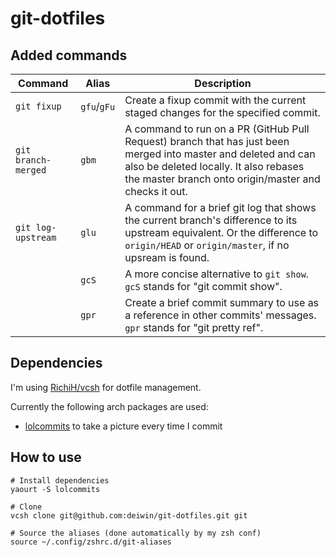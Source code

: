 # git-dotfiles

## Added commands

| Command             | Alias       | Description                                         |
|---------------------|-------------|-----------------------------------------------------|
| `git fixup`         | `gfu`/`gFu` | Create a fixup commit with the current staged changes for the specified commit. |
| `git branch-merged` | `gbm`       | A command to run on a PR (GitHub Pull Request) branch that has just been merged into master and deleted and can also be deleted locally. It also rebases the master branch onto origin/master and checks it out. |
| `git log-upstream`  | `glu`       | A command for a brief git log that shows the current branch's difference to its upstream equivalent. Or the difference to `origin/HEAD` or `origin/master`, if no upsream is found.  |
|                     | `gcS`       | A more concise alternative to `git show`. `gcS` stands for "git commit show". |
|                     | `gpr`       | Create a brief commit summary to use as a reference in other commits' messages. `gpr` stands for "git pretty ref". |

## Dependencies
I'm using [RichiH/vcsh](https://github.com/RichiH/vcsh) for dotfile management.

Currently the following arch packages are used:
- [lolcommits](https://aur.archlinux.org/packages/lolcommits/) to take a picture every time I commit

## How to use
```
# Install dependencies
yaourt -S lolcommits

# Clone
vcsh clone git@github.com:deiwin/git-dotfiles.git git

# Source the aliases (done automatically by my zsh conf)
source ~/.config/zshrc.d/git-aliases
```
